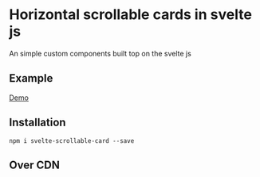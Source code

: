 # Horizontal scrollable cards in svelte js
An simple custom components built top on the svelte js

## Example
[Demo](docs/index.html)

## Installation

```
npm i svelte-scrollable-card --save
```

## Over CDN


